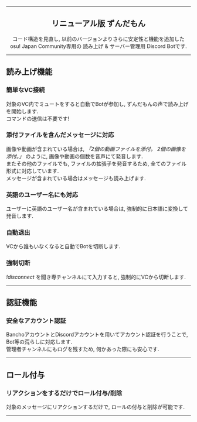 <hr>

<h2 align="center">
リニューアル版 ずんだもん
</h2>

<p align="center">
コード構造を見直し, 以前のバージョンよりさらに安定性と機能を追加した<br>osu! Japan Community専用の 読み上げ & サーバー管理用 Discord Botです.
</p>

<hr> 

## 読み上げ機能
### 簡単なVC接続
<p align="left">
  対象のVC内でミュートをすると自動でBotが参加し, ずんだもんの声で読み上げを開始します.<br>
  コマンドの送信は不要です!
</p>

### 添付ファイルを含んだメッセージに対応
<p align="left">
  画像や動画が含まれている場合は, <em>「2個の動画ファイルを添付。 2個の画像を添付。」</em> のように, 画像や動画の個数を音声にて発音します.<br>
  またその他のファイルでも, ファイルの拡張子を発音するため, 全てのファイル形式に対応しています. <br>
  メッセージが含まれている場合はメッセージも読み上げます.
</p>

### 英語のユーザー名にも対応
<p align="left">
  ユーザーに英語のユーザー名が含まれている場合は, 強制的に日本語に変換して発音します.
</p>

### 自動退出
<p align="left">
  VCから誰もいなくなると自動でBotを切断します.
</p>

### 強制切断

<p align="left">
  <em>!disconnect</em> を聞き専チャンネルにて入力すると, 強制的にVCから切断します.
</p>

<hr> 

## 認証機能
### 安全なアカウント認証
<p align="left">
  BanchoアカウントとDiscordアカウントを用いてアカウント認証を行うことで, Bot等の荒らしに対応します.<br>
  管理者チャンネルにもログを残すため, 何かあった際にも安心です.
</p>

<hr>

## ロール付与
### リアクションをするだけでロール付与/削除
<p align="left">
  対象のメッセージにリアクションするだけで, ロールの付与と削除が可能です.
</p>

<hr>
